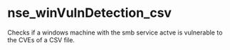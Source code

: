 # nse_winVulnDetection_csv
Checks if a windows machine with the smb service actve is vulnerable to the CVEs of a CSV file.
